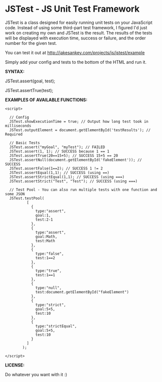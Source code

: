 JSTest - JS Unit Test Framework
===============================

JSTest is a class designed for easily running unit tests on your JavaScript code. Instead of using some third-part test framework, I figured I'd just work on creating my own and JSTest is the result. The results of the tests will be displayed with execution time, success or failure, and the order number for the given test.

You can test it out at http://jakesankey.com/projects/js/jstest/example

Simply add your config and tests to the bottom of the HTML and run it.

<b>SYNTAX:</b>

JSTest.assert(goal, test);

JSTest.assertTrue(test);

<b>EXAMPLES OF AVAILABLE FUNCTIONS:</b>

    <script>

      // Config
      JSTest.showExecutionTime = true; // Output how long test took in milliseconds
      JSTest.outputElement = document.getElementById('testResults'); // Required

      // Basic Tests
      JSTest.assert("myGoal", "myTest"); // FAILED
      JSTest.assert(1, 1); // SUCCESS because 1 == 1
      JSTest.assertTrue(20==15+5); // SUCCESS 15+5 == 20
      JSTest.assertNull(document.getElementById('fakeElement')); // SUCCESS
      JSTest.assertFalse(1==2); // SUCCESS 1 != 2
      JSTest.assertEqual(1,1); // SUCCESS (using ==)
      JSTest.assertStrictEqual(1,1); // SUCCESS (using ===)
      JSTest.assertStrict("Test", "Test"); // SUCCESS (using ===)

      // Test Pool - You can also run multiple tests with one function and some JSON
      JSTest.testPool(
              [
                {
                  type:"assert",
                  goal:1,
                  test:2-1
                },
                {
                  type:"assert",
                  goal:Math,
                  test:Math
                },
                {
                  type:"false",
                  test:1==2
                },
                {
                  type:"true",
                  test:1==1
                },
                {
                  type:"null",
                  test:document.getElementById("fakeElement")
                },
                {
                  type:"strict",
                  goal:5+5,
                  test:10
                },
                {
                  type:"strictEqual",
                  goal:5+5,
                  test:10
                }
              ]
            );  

    </script>


<b>LICENSE:</b>

Do whatever you want with it :)
